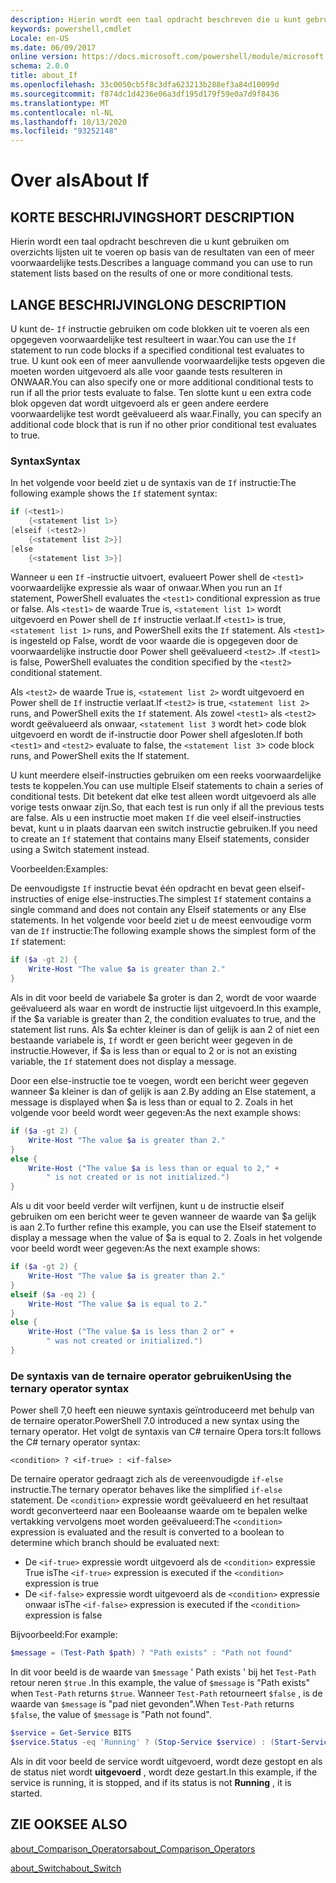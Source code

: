 ```yaml
---
description: Hierin wordt een taal opdracht beschreven die u kunt gebruiken om overzichts lijsten uit te voeren op basis van de resultaten van een of meer voorwaardelijke tests.
keywords: powershell,cmdlet
Locale: en-US
ms.date: 06/09/2017
online version: https://docs.microsoft.com/powershell/module/microsoft.powershell.core/about/about_if?view=powershell-7.1&WT.mc_id=ps-gethelp
schema: 2.0.0
title: about_If
ms.openlocfilehash: 33c0050cb5f8c3dfa623213b288ef3a84d10099d
ms.sourcegitcommit: f874dc1d4236e06a3df195d179f59e0a7d9f8436
ms.translationtype: MT
ms.contentlocale: nl-NL
ms.lasthandoff: 10/13/2020
ms.locfileid: "93252148"
---
```

# <a name="about-if"></a><span data-ttu-id="0e165-104">Over als</span><span class="sxs-lookup"><span data-stu-id="0e165-104">About If</span></span>

## <a name="short-description"></a><span data-ttu-id="0e165-105">KORTE BESCHRIJVING</span><span class="sxs-lookup"><span data-stu-id="0e165-105">SHORT DESCRIPTION</span></span>
<span data-ttu-id="0e165-106">Hierin wordt een taal opdracht beschreven die u kunt gebruiken om overzichts lijsten uit te voeren op basis van de resultaten van een of meer voorwaardelijke tests.</span><span class="sxs-lookup"><span data-stu-id="0e165-106">Describes a language command you can use to run statement lists based on the results of one or more conditional tests.</span></span>

## <a name="long-description"></a><span data-ttu-id="0e165-107">LANGE BESCHRIJVING</span><span class="sxs-lookup"><span data-stu-id="0e165-107">LONG DESCRIPTION</span></span>

<span data-ttu-id="0e165-108">U kunt de- `If` instructie gebruiken om code blokken uit te voeren als een opgegeven voorwaardelijke test resulteert in waar.</span><span class="sxs-lookup"><span data-stu-id="0e165-108">You can use the `If` statement to run code blocks if a specified conditional test evaluates to true.</span></span> <span data-ttu-id="0e165-109">U kunt ook een of meer aanvullende voorwaardelijke tests opgeven die moeten worden uitgevoerd als alle voor gaande tests resulteren in ONWAAR.</span><span class="sxs-lookup"><span data-stu-id="0e165-109">You can also specify one or more additional conditional tests to run if all the prior tests evaluate to false.</span></span> <span data-ttu-id="0e165-110">Ten slotte kunt u een extra code blok opgeven dat wordt uitgevoerd als er geen andere eerdere voorwaardelijke test wordt geëvalueerd als waar.</span><span class="sxs-lookup"><span data-stu-id="0e165-110">Finally, you can specify an additional code block that is run if no other prior conditional test evaluates to true.</span></span>

### <a name="syntax"></a><span data-ttu-id="0e165-111">Syntax</span><span class="sxs-lookup"><span data-stu-id="0e165-111">Syntax</span></span>

<span data-ttu-id="0e165-112">In het volgende voor beeld ziet u de syntaxis van de `If` instructie:</span><span class="sxs-lookup"><span data-stu-id="0e165-112">The following example shows the `If` statement syntax:</span></span>

```powershell
if (<test1>)
    {<statement list 1>}
[elseif (<test2>)
    {<statement list 2>}]
[else
    {<statement list 3>}]
```

<span data-ttu-id="0e165-113">Wanneer u een `If` -instructie uitvoert, evalueert Power shell de `<test1>` voorwaardelijke expressie als waar of onwaar.</span><span class="sxs-lookup"><span data-stu-id="0e165-113">When you run an `If` statement, PowerShell evaluates the `<test1>` conditional expression as true or false.</span></span> <span data-ttu-id="0e165-114">Als `<test1>` de waarde True is, `<statement list 1>` wordt uitgevoerd en Power shell de `If` instructie verlaat.</span><span class="sxs-lookup"><span data-stu-id="0e165-114">If `<test1>` is true, `<statement list 1>` runs, and PowerShell exits the `If` statement.</span></span> <span data-ttu-id="0e165-115">Als `<test1>` is ingesteld op False, wordt de voor waarde die is opgegeven door de voorwaardelijke instructie door Power shell geëvalueerd `<test2>` .</span><span class="sxs-lookup"><span data-stu-id="0e165-115">If `<test1>` is false, PowerShell evaluates the condition specified by the `<test2>` conditional statement.</span></span>

<span data-ttu-id="0e165-116">Als `<test2>` de waarde True is, `<statement list 2>` wordt uitgevoerd en Power shell de `If` instructie verlaat.</span><span class="sxs-lookup"><span data-stu-id="0e165-116">If `<test2>` is true, `<statement list 2>` runs, and PowerShell exits the `If` statement.</span></span> <span data-ttu-id="0e165-117">Als zowel `<test1>` als `<test2>` wordt geëvalueerd als onwaar, `<statement list 3` wordt het> code blok uitgevoerd en wordt de if-instructie door Power shell afgesloten.</span><span class="sxs-lookup"><span data-stu-id="0e165-117">If both `<test1>` and `<test2>` evaluate to false, the `<statement list 3`> code block runs, and PowerShell exits the If statement.</span></span>

<span data-ttu-id="0e165-118">U kunt meerdere elseif-instructies gebruiken om een reeks voorwaardelijke tests te koppelen.</span><span class="sxs-lookup"><span data-stu-id="0e165-118">You can use multiple Elseif statements to chain a series of conditional tests.</span></span> <span data-ttu-id="0e165-119">Dit betekent dat elke test alleen wordt uitgevoerd als alle vorige tests onwaar zijn.</span><span class="sxs-lookup"><span data-stu-id="0e165-119">So, that each test is run only if all the previous tests are false.</span></span>
<span data-ttu-id="0e165-120">Als u een instructie moet maken `If` die veel elseif-instructies bevat, kunt u in plaats daarvan een switch instructie gebruiken.</span><span class="sxs-lookup"><span data-stu-id="0e165-120">If you need to create an `If` statement that contains many Elseif statements, consider using a Switch statement instead.</span></span>

<span data-ttu-id="0e165-121">Voorbeelden:</span><span class="sxs-lookup"><span data-stu-id="0e165-121">Examples:</span></span>

<span data-ttu-id="0e165-122">De eenvoudigste `If` instructie bevat één opdracht en bevat geen elseif-instructies of enige else-instructies.</span><span class="sxs-lookup"><span data-stu-id="0e165-122">The simplest `If` statement contains a single command and does not contain any Elseif statements or any Else statements.</span></span> <span data-ttu-id="0e165-123">In het volgende voor beeld ziet u de meest eenvoudige vorm van de `If` instructie:</span><span class="sxs-lookup"><span data-stu-id="0e165-123">The following example shows the simplest form of the `If` statement:</span></span>

```powershell
if ($a -gt 2) {
    Write-Host "The value $a is greater than 2."
}
```

<span data-ttu-id="0e165-124">Als in dit voor beeld de variabele $a groter is dan 2, wordt de voor waarde geëvalueerd als waar en wordt de instructie lijst uitgevoerd.</span><span class="sxs-lookup"><span data-stu-id="0e165-124">In this example, if the $a variable is greater than 2, the condition evaluates to true, and the statement list runs.</span></span> <span data-ttu-id="0e165-125">Als $a echter kleiner is dan of gelijk is aan 2 of niet een bestaande variabele is, `If` wordt er geen bericht weer gegeven in de instructie.</span><span class="sxs-lookup"><span data-stu-id="0e165-125">However, if $a is less than or equal to 2 or is not an existing variable, the `If` statement does not display a message.</span></span>

<span data-ttu-id="0e165-126">Door een else-instructie toe te voegen, wordt een bericht weer gegeven wanneer $a kleiner is dan of gelijk is aan 2.</span><span class="sxs-lookup"><span data-stu-id="0e165-126">By adding an Else statement, a message is displayed when $a is less than or equal to 2.</span></span> <span data-ttu-id="0e165-127">Zoals in het volgende voor beeld wordt weer gegeven:</span><span class="sxs-lookup"><span data-stu-id="0e165-127">As the next example shows:</span></span>

```powershell
if ($a -gt 2) {
    Write-Host "The value $a is greater than 2."
}
else {
    Write-Host ("The value $a is less than or equal to 2," +
        " is not created or is not initialized.")
}
```

<span data-ttu-id="0e165-128">Als u dit voor beeld verder wilt verfijnen, kunt u de instructie elseif gebruiken om een bericht weer te geven wanneer de waarde van $a gelijk is aan 2.</span><span class="sxs-lookup"><span data-stu-id="0e165-128">To further refine this example, you can use the Elseif statement to display a message when the value of $a is equal to 2.</span></span> <span data-ttu-id="0e165-129">Zoals in het volgende voor beeld wordt weer gegeven:</span><span class="sxs-lookup"><span data-stu-id="0e165-129">As the next example shows:</span></span>

```powershell
if ($a -gt 2) {
    Write-Host "The value $a is greater than 2."
}
elseif ($a -eq 2) {
    Write-Host "The value $a is equal to 2."
}
else {
    Write-Host ("The value $a is less than 2 or" +
        " was not created or initialized.")
}
```

### <a name="using-the-ternary-operator-syntax"></a><span data-ttu-id="0e165-130">De syntaxis van de ternaire operator gebruiken</span><span class="sxs-lookup"><span data-stu-id="0e165-130">Using the ternary operator syntax</span></span>

<span data-ttu-id="0e165-131">Power shell 7,0 heeft een nieuwe syntaxis geïntroduceerd met behulp van de ternaire operator.</span><span class="sxs-lookup"><span data-stu-id="0e165-131">PowerShell 7.0 introduced a new syntax using the ternary operator.</span></span> <span data-ttu-id="0e165-132">Het volgt de syntaxis van C# ternaire Opera tors:</span><span class="sxs-lookup"><span data-stu-id="0e165-132">It follows the C# ternary operator syntax:</span></span>

```Syntax
<condition> ? <if-true> : <if-false>
```

<span data-ttu-id="0e165-133">De ternaire operator gedraagt zich als de vereenvoudigde `if-else` instructie.</span><span class="sxs-lookup"><span data-stu-id="0e165-133">The ternary operator behaves like the simplified `if-else` statement.</span></span> <span data-ttu-id="0e165-134">De `<condition>` expressie wordt geëvalueerd en het resultaat wordt geconverteerd naar een Booleaanse waarde om te bepalen welke vertakking vervolgens moet worden geëvalueerd:</span><span class="sxs-lookup"><span data-stu-id="0e165-134">The `<condition>` expression is evaluated and the result is converted to a boolean to determine which branch should be evaluated next:</span></span>

- <span data-ttu-id="0e165-135">De `<if-true>` expressie wordt uitgevoerd als de `<condition>` expressie True is</span><span class="sxs-lookup"><span data-stu-id="0e165-135">The `<if-true>` expression is executed if the `<condition>` expression is true</span></span>
- <span data-ttu-id="0e165-136">De `<if-false>` expressie wordt uitgevoerd als de `<condition>` expressie onwaar is</span><span class="sxs-lookup"><span data-stu-id="0e165-136">The `<if-false>` expression is executed if the `<condition>` expression is false</span></span>

<span data-ttu-id="0e165-137">Bijvoorbeeld:</span><span class="sxs-lookup"><span data-stu-id="0e165-137">For example:</span></span>

```powershell
$message = (Test-Path $path) ? "Path exists" : "Path not found"
```

<span data-ttu-id="0e165-138">In dit voor beeld is de waarde van `$message` ' Path exists ' bij het `Test-Path` retour neren `$true` .</span><span class="sxs-lookup"><span data-stu-id="0e165-138">In this example, the value of `$message` is "Path exists" when `Test-Path` returns `$true`.</span></span> <span data-ttu-id="0e165-139">Wanneer `Test-Path` retourneert `$false` , is de waarde van `$message` is "pad niet gevonden".</span><span class="sxs-lookup"><span data-stu-id="0e165-139">When `Test-Path` returns `$false`, the value of `$message` is "Path not found".</span></span>

```powershell
$service = Get-Service BITS
$service.Status -eq 'Running' ? (Stop-Service $service) : (Start-Service $service)
```

<span data-ttu-id="0e165-140">Als in dit voor beeld de service wordt uitgevoerd, wordt deze gestopt en als de status niet wordt **uitgevoerd** , wordt deze gestart.</span><span class="sxs-lookup"><span data-stu-id="0e165-140">In this example, if the service is running, it is stopped, and if its status is not **Running** , it is started.</span></span>

## <a name="see-also"></a><span data-ttu-id="0e165-141">ZIE OOK</span><span class="sxs-lookup"><span data-stu-id="0e165-141">SEE ALSO</span></span>

[<span data-ttu-id="0e165-142">about_Comparison_Operators</span><span class="sxs-lookup"><span data-stu-id="0e165-142">about_Comparison_Operators</span></span>](about_Comparison_Operators.md)

[<span data-ttu-id="0e165-143">about_Switch</span><span class="sxs-lookup"><span data-stu-id="0e165-143">about_Switch</span></span>](about_Switch.md)

